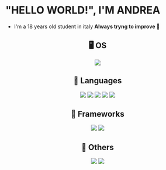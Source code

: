 # "HELLO WORLD!", I'M ANDREA

+ I'm a 18 years old student in italy **Always tryng to improve 💪**
<div align="center">

  
## 🖥️ OS
![](https://img.shields.io/badge/-Windows-0078D6?logo=Windows&logoColor=white&style=flat&logoWidth=20)
  
## 📙 Languages
![](https://img.shields.io/badge/-CSharp-239120?logo=CSharp&logoColor=white&style=flat&logoWidth=20)
![](https://img.shields.io/badge/-Java-007396?logo=Java&logoColor=white&style=flat&logoWidth=20)
![](https://img.shields.io/badge/-Dart-0175C2?logo=Dart&logoColor=white&style=flat&logoWidth=20)
![](https://img.shields.io/badge/-HTML5-E34F26?logo=HTML5&logoColor=white&style=flat&logoWidth=20)
![](https://img.shields.io/badge/-CSS3-1572B6?logo=CSS3&logoColor=white&style=flat&logoWidth=20)
  
## 🔧 Frameworks
![](https://img.shields.io/badge/-Flutter-02569B?logo=Flutter&logoColor=white&style=flat&logoWidth=20)
![](https://img.shields.io/badge/-Bootstrap-7952B3?logo=Bootstrap&logoColor=white&style=flat&logoWidth=20)
  
## 📄 Others
![](https://img.shields.io/badge/-Unity-FFFFFF?logo=Unity&logoColor=black&style=flat&logoWidth=20)
![](https://img.shields.io/badge/-Blender-F5792A?logo=Blender&logoColor=white&style=flat&logoWidth=20)

